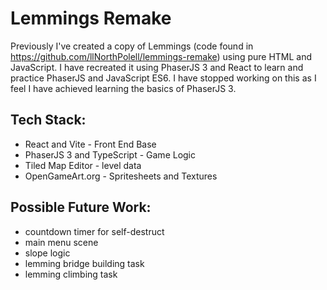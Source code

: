 # Lemmings Remake 

Previously I've created a copy of Lemmings (code found in https://github.com/llNorthPolell/lemmings-remake) using pure HTML and JavaScript. 
I have recreated it using PhaserJS 3 and React to learn and practice PhaserJS and JavaScript ES6. I have stopped working on this as I feel
I have achieved learning the basics of PhaserJS 3.

## Tech Stack:

- React and Vite - Front End Base 
- PhaserJS 3  and TypeScript - Game Logic
- Tiled Map Editor - level data
- OpenGameArt.org - Spritesheets and Textures


## Possible Future Work:

- countdown timer for self-destruct
- main menu scene
- slope logic
- lemming bridge building task
- lemming climbing task